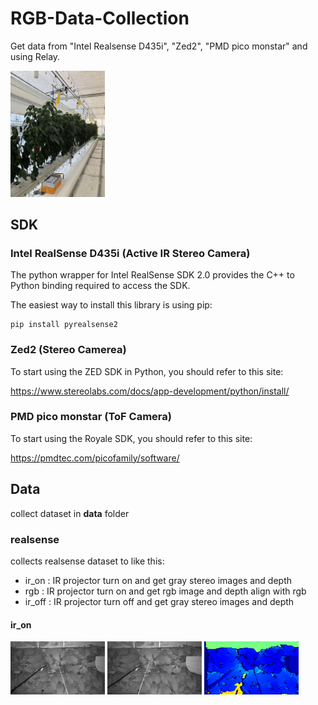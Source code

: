 # RGB-Data-Collection
Get data from "Intel Realsense D435i", "Zed2", "PMD pico monstar" and using Relay.

<img src="docs/img/camera_setting.jpg" width="30%" height="30%"></img>

## SDK

### Intel RealSense D435i (Active IR Stereo Camera)

The python wrapper for Intel RealSense SDK 2.0 provides the C++ to Python binding required to access the SDK.

The easiest way to install this library is using pip:
```
pip install pyrealsense2
```

### Zed2 (Stereo Camerea)

To start using the ZED SDK in Python, you should refer to this site:

https://www.stereolabs.com/docs/app-development/python/install/


### PMD pico monstar (ToF Camera)

To start using the Royale SDK, you should refer to this site:

https://pmdtec.com/picofamily/software/

## Data

collect dataset in **data** folder

### realsense

collects realsense dataset to like this:

* ir_on : IR projector turn on and get gray stereo images and depth
* rgb : IR projector turn on and get rgb image and depth align with rgb
* ir_off : IR projector turn off and get gray stereo images and depth

#### ir_on
<img src="data/realsense/ir_on/left_20200827_175655.png" width="30%" height="30%"></img> <img src="data/realsense/ir_on/right_20200827_175655.png" width="30%" height="30%"></img> <img src="data/realsense/ir_on/depth_map_20200827_175655.png" width="30%" height="30%"></img>
